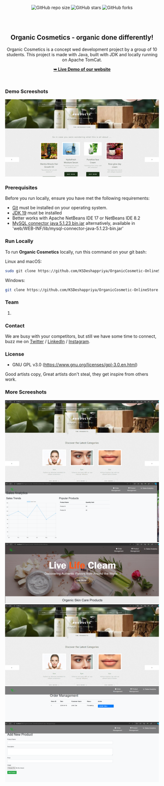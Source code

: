 <div align="center">
  
  ![GitHub repo size](https://img.shields.io/github/repo-size/gthuva/teamw2s)
  ![GitHub stars](https://img.shields.io/github/stars/gthuva/teamw2s?style=social)
  ![GitHub forks](https://img.shields.io/github/forks/gthuva/teamw2s?style=social)
 
  <br />
  <br />

  <h2 align="center">Organic Cosmetics - organic done differently!</h2>

Organic Cosmetics is a concept wed development project by a group of 10 students. This project is made with Java, built with JDK and locally running on Apache TomCat.

  <a href="#"><strong>➥ Live Demo of our website</strong></a>

</div>

<br />

### Demo Screeshots

![Organic Cosmetics Desktop Demo](Homepage "Desktop Demo")

### Prerequisites

Before you run locally, ensure you have met the following requirements:

* [Git](https://git-scm.com/downloads "Download Git") must be installed on your operating system.
* [JDK 19](https://jdk.java.net/archive/ "Download JDK19 from archive") must be installed
* Better works with Apache NetBeans IDE 17 or NetBeans IDE 8.2
*  [MySQL connector java 5.1.23 bin.jar](https://downloads.mysql.com/archives/get/p/3/file/mysql-connector-java-5.1.23.tar.gz)
alternatively, available in 'web/WEB-INF/lib/mysql-connector-java-5.1.23-bin.jar'





### Run Locally

To run **Organic Cosmetics** locally, run this command on your git bash:

Linux and macOS:

```bash
sudo git clone https://github.com/KSDeshappriya/OrganicCosmetic-OnlineStore.git
```

Windows:

```bash
git clone https://github.com/KSDeshappriya/OrganicCosmetic-OnlineStore.git
```


### Team
1. 

### Contact

We are busy with your competitors, but still we have some time to connect, buzz me on [Twitter](https://www.twitter.com/gthuvaDEV) / [LinkedIn](https://www.linkedin.com/in/0xgthuva/) / [Instagram](https://www.instagram.com/0xgthuva.jpg/).

### License
* GNU GPL v3.0 (https://www.gnu.org/licenses/gpl-3.0.en.html)

Good artists copy, Great artists don't steal, they get inspire from others work.

### More Screeshots

![Organic Cosmetics Products page Demo](Products_page.png "Desktop Demo")
![Organic Cosmetics Analytics for the sales Demo](Sales_Analytics.png "Desktop Demo")
![Organic Cosmetics Seller Dashboard page Demo](Seller_Dashboard.png "Desktop Demo")
![Organic Cosmetics Products page Demo](Products_page.png "Desktop Demo")
![Organic Cosmetics Order Management page Demo](Order_Management.png "Desktop Demo")
![Organic Cosmetics Product Management page Demo](Product_Management.png "Desktop Demo")

